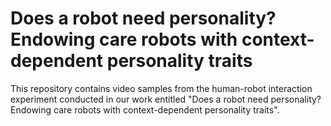 # Does a robot need personality? Endowing care robots with context-dependent personality traits

This repository contains video samples from the human-robot interaction experiment conducted in our work entitled "Does a robot need personality? Endowing care robots with context-dependent personality traits".
